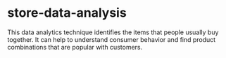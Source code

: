 # store-data-analysis
This data analytics technique identifies the items that people usually buy together. It can help to understand consumer behavior and find product combinations that are popular with customers.
